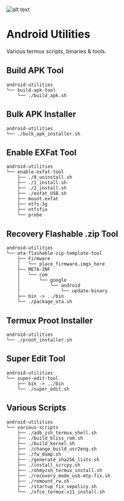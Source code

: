 ![alt text](https://files.1ndev.com/api/public/dl/32-gcNIr)

# Android Utilities
Various termux scripts, binaries &amp; tools.

## Build APK Tool
```
android-utilities
└── build-apk-tool
    └── ./build_apk.sh
```

## Bulk APK Installer
```
android-utilities
└── ./bulk_apk_installer.sh
```

## Enable EXFat Tool
```
android-utilities
└── enable-exfat-tool
    ├── ./0_uninstall.sh
    ├── ./1_install.sh
    ├── ./2_install.sh
    ├── ./exfat_USB.sh
    ├── mount.exfat
    ├── ntfs-3g
    ├── ntfsfix
    └── probe
```

## Recovery Flashable .zip Tool
```
android-utilities
└── ota-flashable-zip-template-tool
    ├── Firmware
    │   └── place_firmware.imgs_here
    ├── META-INF
    │   └── com
    │       └── google
    │           └── android
    │               └── update-binary
    ├── bin -> ../bin
    └── ./package_ota.sh
```

## Termux Proot Installer
```
android-utilities
└── ./proot_installer.sh
```

## Super Edit Tool
```
android-utilities
└── super-edit-tool
    ├── bin -> ../bin
    └── ./super_edit.sh
```

## Various Scripts
```
android-utilities
└── various-scripts
    ├── ./adb_zsh_termux_shell.sh
    ├── ./build_bliss_rom.sh
    ├── ./build_kernel.sh
    ├── ./change_build_usr2eng.sh
    ├── ./fw_dump.sh
    ├── ./generate_sha256_lists.sh
    ├── ./install_scrcpy.sh
    ├── ./ohmyzsh_termux_install.sh
    ├── ./recovery_mode_usb-mtp-fix.sh
    ├── ./remount_rw.sh
    ├── ./startup_fix_sepolicy.sh
    └── ./xfce_termux-x11_install.sh
```

